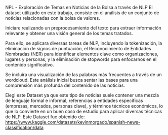 NPL - Exploración de Temas en Noticias de la Bolsa a través de NLP
El dataset utilizado en este trabajo, consiste en el análisis de un conjunto de noticias relacionadas con la bolsa de valores.

Iniciare realizando un preprocesamiento del texto para extraer información relevante y obtener una visión general de los temas tratados.

Para ello, se aplicara diversas tareas de NLP, incluyendo la tokenización, la eliminación de signos de puntuación, el Reconocimiento de Entidades Nombradas (NER) para identificar elementos clave como organizaciones, lugares y personas, y la eliminación de stopwords para enfocarnos en el contenido significativo.

Se incluira una visualización de las palabras más frecuentes a través de un wordcloud. Este análisis inicial busca sentar las bases para una comprensión más profunda del contenido de las noticias.

Elegi este Dataset ya que este tipo de noticias suele contener una mezcla de lenguaje formal e informal, referencias a entidades específicas (empresas, mercados, personas clave), y términos técnicos económicos, lo que lo convierte en un buen coso de estudio para aplicar diversas técnicas de NLP.
Este Dataset fue obtenido de: https://www.kaggle.com/datasets/kevinmorgado/spanish-news-classification/data
